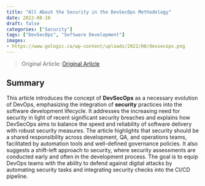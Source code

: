 ```yaml
---
title: "All About the Security in the DevSecOps Methodology"
date: 2022-08-10
draft: false
categories: ["Security"]
tags: ["DevSecOps", "Software Development"]
images:
- https://www.gologic.ca/wp-content/uploads/2022/08/devsecops.png
---
```


> Original Article: [Original Article](https://www.gologic.ca/en/devsecops/)

## Summary

This article introduces the concept of **DevSecOps** as a necessary evolution of DevOps, emphasizing the integration of **security** practices into the software development lifecycle. It addresses the increasing need for security in light of recent significant security breaches and explains how DevSecOps aims to balance the speed and reliability of software delivery with robust security measures. The article highlights that security should be a shared responsibility across development, QA, and operations teams, facilitated by automation tools and well-defined governance policies. It also suggests a shift-left approach to security, where security assessments are conducted early and often in the development process. The goal is to equip DevOps teams with the ability to defend against digital attacks by automating security tasks and integrating security checks into the CI/CD pipeline.